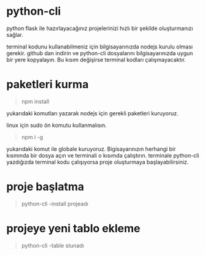 # python-cli
python flask ile hazırlayacağınız projelerinizi hızlı bir şekilde oluşturmanızı sağlar.


terminal kodunu kullanabilmeniz için bilgisayarınızda nodejs kurulu olması gerekir.
github dan indirin ve python-cli dosyalarını bilgisayarınızda uygun bir yere kopyalayın. Bu kısım değişirse terminal kodları çalışmayacaktır.


# paketleri kurma
> npm install

yukarıdaki komutları yazarak nodejs için gerekli paketleri kuruyoruz.

linux için sudo ön komutu kullanmalısın.
>npm i -g

yukarıdaki komut ile globale kuruyoruz. Bigisayarınızın herhangi bir kısmında bir dosya açın ve terminali o kısımda çalıştırın. terminale python-cli yazdığızda terminal kodu çalışıyorsa proje oluşturmaya başlayabilirsiniz.

# proje başlatma
>python-cli -install projeadı


# projeye yeni tablo ekleme
>python-cli -table stunadı
